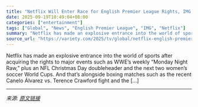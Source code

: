 ```yaml
---
title: "Netflix Will Enter Race for English Premier League Rights, IMG Boss Predicts: ‘Why Wouldn’t They?’"
date: 2025-09-19T10:49:04+08:00
categories: ["entertainment"]
tags: ["Global", "News", "English Premier League", "IMG", "Netflix"]
summary: "Netflix has made an explosive entrance into the world of sports after acquiring the rights to major events such as WWE&#8217;s weekly &#8220;Monday Night Raw,&#8221; plus an NFL Christmas Day doublehe"
source_url: "https://variety.com/2025/tv/global/netflix-english-premier-league-rights-img-boss-1236524170/"
---
```


Netflix has made an explosive entrance into the world of sports after acquiring the rights to major events such as WWE&#8217;s weekly &#8220;Monday Night Raw,&#8221; plus an NFL Christmas Day doubleheader and the next two women&#8217;s soccer World Cups. And that&#8217;s alongside boxing matches such as the recent Canelo Álvarez vs. Terence Crawford fight and the [&#8230;]

---

*来源: [原文链接](https://variety.com/2025/tv/global/netflix-english-premier-league-rights-img-boss-1236524170/)*

